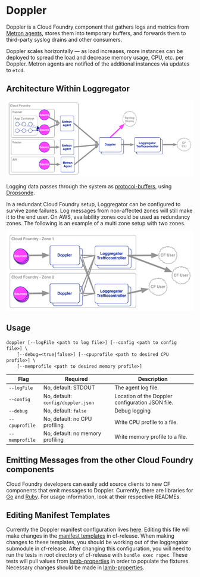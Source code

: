 # Doppler

Doppler is a Cloud Foundry component that gathers logs and metrics from [Metron agents](../metron), stores them into temporary buffers, and forwards them to third-party syslog drains and other consumers.

Doppler scales horizontally &mdash; as load increases, more instances can be deployed to spread the load and decrease memory usage, CPU, etc. per Doppler. Metron agents are notified of the additional instances via updates to ```etcd```.

## Architecture Within Loggregator

![Loggregator Diagram](../../docs/loggregator.png)

Logging data passes through the system as [protocol-buffers](https://github.com/google/protobuf), using [Dropsonde](https://github.com/cloudfoundry/dropsonde).

In a redundant Cloud Foundry setup, Loggregator can be configured to survive zone failures. Log messages from non-affected zones will still make it to the end user. On AWS, availability zones could be used as redundancy zones. The following is an example of a multi zone setup with two zones.

![Loggregator Diagram](../../docs/loggregator_multizone.png)

## Usage
```
doppler [--logFile <path to log file>] [--config <path to config file>] \
    [--debug=<true|false>] [--cpuprofile <path to desired CPU profile>] \
    [--memprofile <path to desired memory profile>]
```

| Flag               | Required                               | Description                                     |
|--------------------|----------------------------------------|-------------------------------------------------|
| ```--logFile```    | No, default: STDOUT                    | The agent log file.                             |
| ```--config```     | No, default: ```config/doppler.json``` | Location of the Doppler configuration JSON file. |
| ```--debug```      | No, default: ```false```               | Debug logging                                   |
| ```--cpuprofile``` | No, default: no CPU profiling          | Write CPU profile to a file.                    |
| ```--memprofile``` | No, default: no memory profiling       | Write memory profile to a file.                 |

## Emitting Messages from the other Cloud Foundry components

Cloud Foundry developers can easily add source clients to new CF components that emit messages to Doppler.  Currently, there are libraries for [Go](https://github.com/cloudfoundry/dropsonde/) and [Ruby](https://github.com/cloudfoundry/loggregator_emitter). For usage information, look at their respective READMEs.

## Editing Manifest Templates
Currently the Doppler manifest configuration lives [here](../../manifest-templates/cf-lamb.yml). Editing this file will make changes in the [manifest templates](https://github.com/cloudfoundry/cf-release/tree/master/templates) in cf-release. When making changes to these templates, you should be working out of the loggregator submodule in cf-release. After changing this configuration, you will need to run the tests in root directory of cf-release with `bundle exec rspec`. These tests will pull values from [lamb-properties](../../manifest-templates/lamb-properties.rb) in order to populate the fixtures. Necessary changes should be made in [lamb-properties](../../manifest-templates/lamb-properties.rb).